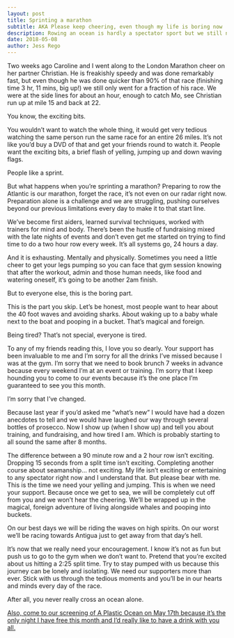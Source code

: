 ```yaml
---
layout: post
title: Sprinting a marathon
subtitle: AKA Please keep cheering, even though my life is boring now
description: Rowing an ocean is hardly a spectator sport but we still need our biggest fans cheering us on, now more than ever.
date: 2018-05-08
author: Jess Rego
---
```

[tickets]: http://tickettailor.com/events/statusrow/157883

Two weeks ago Caroline and I went along to the London Marathon cheer on her partner Christian. He is freakishly speedy and was done remarkably fast, but even though he was done quicker than 90% of that race (finishing time 3 hr, 11 mins, big up!) we still only went for a fraction of his race. We were at the side lines for about an hour, enough to catch Mo, see Christian run up at mile 15 and back at 22.

You know, the exciting bits.

You wouldn’t want to watch the whole thing, it would get very tedious watching the same person run the same race for an entire 26 miles. It’s not like you’d buy a DVD of that and get your friends round to watch it. People want the exciting bits, a brief flash of yelling, jumping up and down waving flags.

People like a sprint.

But what happens when you’re sprinting a marathon? Preparing to row the Atlantic is our marathon, forget the race, it’s not even on our radar right now. Preparation alone is a challenge and we are struggling, pushing ourselves beyond our previous limitations every day to make it to that start line.

We’ve become first aiders, learned survival techniques, worked with trainers for mind and body. There’s been the hustle of fundraising mixed with the late nights of events and don’t even get me started on trying to find time to do a two hour row every week. It’s all systems go, 24 hours a day.

And it is exhausting. Mentally and physically. Sometimes you need a little cheer to get your legs pumping so you can face that gym session knowing that after the workout, admin and those human needs, like food and watering oneself, it’s going to be another 2am finish.

But to everyone else, this is the boring part.

This is the part you skip. Let’s be honest, most people want to hear about the 40 foot waves and avoiding sharks. About waking up to a baby whale next to the boat and pooping in a bucket. That’s magical and foreign.

Being tired? That’s not special, everyone is tired.

To any of my friends reading this, I love you so dearly. Your support has been invaluable to me and I’m sorry for all the drinks I’ve missed because I was at the gym. I’m sorry that we need to book brunch 7 weeks in advance because every weekend I’m at an event or training. I’m sorry that I keep hounding you to come to our events because it’s the one place I’m guaranteed to see you this month.

I’m sorry that I’ve changed.

Because last year if you’d asked me “what’s new” I would have had a dozen anecdotes to tell and we would have laughed our way through several bottles of prosecco. Now I show up (when I show up) and tell you about training, and fundraising, and how tired I am. Which is probably starting to all sound the same after 8 months.

The difference between a 90 minute row and a 2 hour row isn’t exciting. Dropping 15 seconds from a split time isn’t exciting. Completing another course about seamanship… not exciting. My life isn’t exciting or entertaining to any spectator right now and I understand that. But please bear with me. This is the time we need your yelling and jumping. This is when we need your support. Because once we get to sea, we will be completely cut off from you and we won’t hear the cheering. We’ll be wrapped up in the magical, foreign adventure of living alongside whales and pooping into buckets.

On our best days we will be riding the waves on high spirits. On our worst we’ll be racing towards Antigua just to get away from that day’s hell.

It’s now that we really need your encouragement. I know it’s not as fun but push us to go to the gym when we don’t want to. Pretend that you’re excited about us hitting a 2:25 split time. Try to stay pumped with us because this journey can be lonely and isolating. We need our supporters more than ever. Stick with us through the tedious moments and you’ll be in our hearts and minds every day of the race.

After all, you never really cross an ocean alone.

[Also, come to our screening of A Plastic Ocean on May 17th because it’s the only night I have free this month and I’d really like to have a drink with you all.][tickets]
